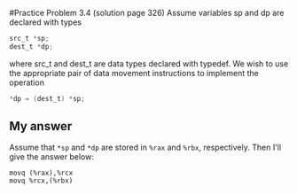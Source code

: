 #Practice Problem 3.4 (solution page 326)
Assume variables sp and dp are declared with types

```c
src_t *sp;
dest_t *dp;
```

where src_t and dest_t are data types declared with typedef. We wish to use the appropriate pair of data movement instructions to implement the operation

```c
*dp = (dest_t) *sp;
```

## My answer
Assume that ```*sp``` and ```*dp``` are stored in ```%rax``` and ```%rbx```, respectively. Then I'll give the answer below:
```
movq (%rax),%rcx
movq %rcx,(%rbx)
```